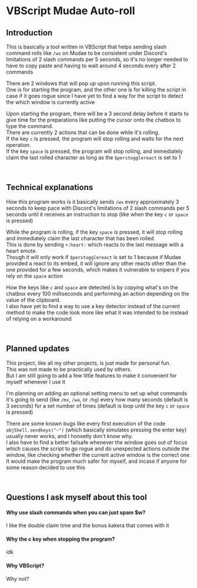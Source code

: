 # VBScript Mudae Auto-roll

## Introduction

This is basically a tool written in VBScript that helps sending slash command rolls like `/wx` on Mudae to be consistent under Discord's limitations of 2 slash commands per 5 seconds, so it's no longer needed to have to copy paste and having to wait around 4 seconds every after 2 commands

There are 2 windows that will pop up upon running this script.\
One is for starting the program, and the other one is for killing the script in case if it goes rogue since I have yet to find a way for the script to detect the which window is currently active

Upon starting the program, there will be a 3 second delay before it starts to give time for the preparations like putting the cursor onto the chatbox to type the command.\
There are currently 2 actions that can be done while it's rolling.\
If the key `c` is pressed, the program will stop rolling and waits for the next operation.\
If the key `space` is pressed, the program will stop rolling, and immediately claim the last rolled character as long as the `$perstogglereact` is set to 1

<br>

## Technical explanations

How this program works is it basically sends `/wx` every approximately 3 seconds to keep pace with Discord's limitations of 2 slash commands per 5 seconds until it receives an instruction to stop (like when the key `c` or `space` is pressed)

While the program is rolling, if the key `space` is pressed, it will stop rolling and immediately claim the last character that has been rolled.\
This is done by sending `+:heart:` which reacts to the last message with a heart emote.\
Though it will only work if `$perstogglereact` is set to 1 because if Mudae provided a react to its embed, it will ignore any other reacts other than the one provided for a few seconds, which makes it vulnerable to snipers if you rely on the `space` action

How the keys like `c` and `space` are detected is by copying what's on the chatbox every 100 milliseconds and performing an action depending on the value of the clipboard.\
I also have yet to find a way to use a key detector instead of the current method to make the code look more like what it was intended to be instead of relying on a workaround

<br>

## Planned updates

This project, like all my other projects, is just made for personal fun.\
This was not made to be practically used by others.\
But I am still going to add a few little features to make it convenient for myself whenever I use it

I'm planning on adding an optional setting menu to set up what commands it's going to send (like `/mx`, `/wa`, or `/hg`) every how many seconds (default is 3 seconds) for a set number of times (default is loop until the key `c` or `space` is pressed)

There are some known bugs like every first execution of the code `objShell.sendkeys("~")` (which basically simulates pressing the enter key) usually never works, and I honsetly don't know why.\
I also have to find a better failsafe whenever the window goes out of focus which causes the script to go rogue and do unexpected actions outside the window, like checking whether the current active window is the correct one.\
It would make the program much safer for myself, and incase if anyone for some reason decided to use this

<br>

## Questions I ask myself about this tool

#### Why use slash commands when you can just spam $w?
I like the double claim time and the bonus kakera that comes with it

#### Why the c key when stopping the program?
idk

#### Why VBScript?
Why not?
